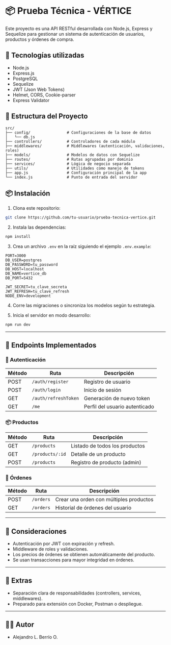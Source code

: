 # 📦 Prueba Técnica - VÉRTICE

Este proyecto es una API RESTful desarrollada con Node.js, Express y Sequelize para gestionar un sistema de autenticación de usuarios, productos y órdenes de compra.

## 🚀 Tecnologías utilizadas

- Node.js
- Express.js
- PostgreSQL
- Sequelize
- JWT (Json Web Tokens)
- Helmet, CORS, Cookie-parser
- Express Validator

## 📁 Estructura del Proyecto

```
src/
├── config/                # Configuraciones de la base de datos
│   └── db.js
├── controllers/           # Controladores de cada módulo
├── middlewares/           # Middlewares (autenticación, validaciones, roles)
├── models/                # Modelos de datos con Sequelize
├── routes/                # Rutas agrupadas por dominio
├── services/              # Lógica de negocio separada
├── utils/                 # Utilidades como manejo de tokens
├── app.js                 # Configuración principal de la app
└── index.js               # Punto de entrada del servidor
```

## 📦 Instalación

1. Clona este repositorio:
```bash
git clone https://github.com/tu-usuario/prueba-tecnica-vertice.git
```

2. Instala las dependencias:
```bash
npm install
```

3. Crea un archivo `.env` en la raíz siguiendo el ejemplo `.env.example`:

```env
PORT=3000
DB_USER=postgres
DB_PASSWORD=tu_password
DB_HOST=localhost
DB_NAME=vertice_db
DB_PORT=5432

JWT_SECRET=tu_clave_secreta
JWT_REFRESH=tu_clave_refresh
NODE_ENV=development
```

4. Corre las migraciones o sincroniza los modelos según tu estrategia.

5. Inicia el servidor en modo desarrollo:
```bash
npm run dev
```

---

## 🧪 Endpoints Implementados

### 🔐 Autenticación
| Método | Ruta                 | Descripción                     |
|--------|----------------------|---------------------------------|
| POST   | `/auth/register`     | Registro de usuario             |
| POST   | `/auth/login`        | Inicio de sesión                |
| GET    | `/auth/refreshToken` | Generación de nuevo token       |
| GET    | `/me`                | Perfil del usuario autenticado  |

### 📦 Productos
| Método | Ruta                | Descripción                      |
|--------|---------------------|----------------------------------|
| GET    | `/products`         | Listado de todos los productos   |
| GET    | `/products/:id`     | Detalle de un producto           |
| POST   | `/products`         | Registro de producto (admin)     |

### 🧾 Órdenes
| Método | Ruta         | Descripción                              |
|--------|--------------|------------------------------------------|
| POST   | `/orders`    | Crear una orden con múltiples productos |
| GET    | `/orders`    | Historial de órdenes del usuario         |

---

## 🧠 Consideraciones

- Autenticación por JWT con expiración y refresh.
- Middleware de roles y validaciones.
- Los precios de órdenes se obtienen automáticamente del producto.
- Se usan transacciones para mayor integridad en órdenes.

---

## 📄 Extras

- Separación clara de responsabilidades (controllers, services, middlewares).
- Preparado para extensión con Docker, Postman o despliegue.

---

## 👨‍💻 Autor

- Alejandro L. Berrío O.